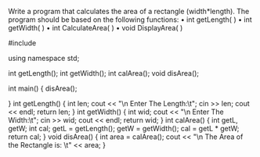 Write a program that calculates the area of a rectangle (width*length).  The program should be based on the following functions:
•	int getLength( )
•	int getWidth( )
•	int CalculateArea( )
•	void DisplayArea( )

#include <iostream>

using namespace std;

int getLength();
int getWidth();
int calArea();
void disArea();

int main()
{
	disArea();

}
int getLength() {
	int len;
	cout << "\n Enter The Length:\t";
	cin >> len;
	cout << endl;
	return len;
}
int getWidth() {
	int wid;
	cout << "\n Enter The Width:\t";
	cin >> wid;
	cout << endl;
	return wid;
}
int calArea() {
	int getL, getW;
	int cal;
	getL = getLength();
	getW = getWidth();
	cal = getL * getW;
	return cal;
}
void disArea() {
	int area = calArea();
	cout << "\n The Area of the Rectangle is: \t" << area;
}

